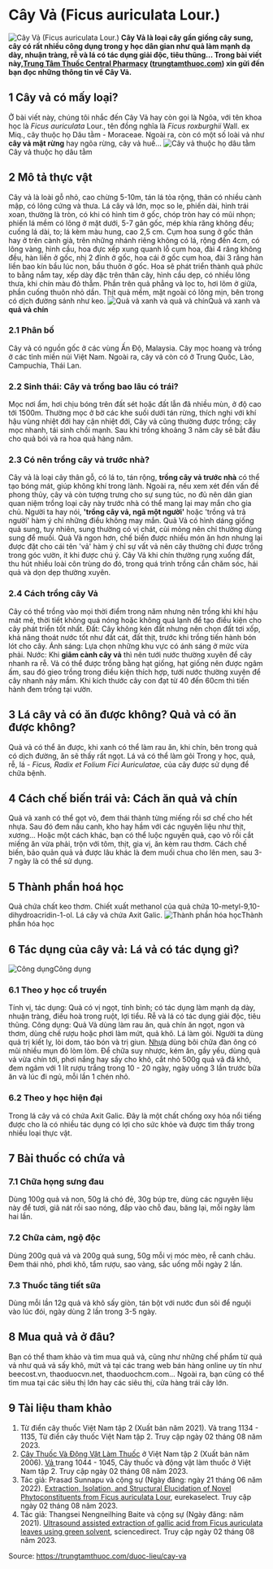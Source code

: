 # Cây Vả (Ficus auriculata Lour.)

![Cây Vả \(Ficus auriculata Lour.\)](https://trungtamthuoc.com/images/others/va-1-3357.jpg)
**Cây Vả là loại cây gần giống cây sung, cây có rất nhiều công dụng trong y học dân gian như quả làm mạnh dạ dày, nhuận tràng, rễ và lá có tác dụng giải độc, tiêu thũng... Trong bài viết này,[Trung Tâm Thuốc Central Pharmacy](https://trungtamthuoc.com/ "Trung Tâm Thuốc Central Pharmacy") ([trungtamthuoc.com](https://trungtamthuoc.com/ "trungtamthuoc.com")) xin gửi đến bạn đọc những thông tin về Cây Vả.**
##  1 Cây vả có mấy loại?
Ở bài viết này, chúng tôi nhắc đến Cây Vả hay còn gọi là Ngõa, với tên khoa học là _Ficus auriculata_ Lour., tên đồng nghĩa là _Ficus roxburghii_ Wall. ex Miq., cây thuộc họ Dâu tằm - Moraceae.
Ngoài ra, còn có một số loài vả như **cây vả mật rừng** hay ngõa rừng, cây vả huế...
![Cây vả thuộc họ dâu tằm](https://trungtamthuoc.com/images/item/va-2.jpg)Cây vả thuộc họ dâu tằm
##  2 Mô tả thực vật
Cây vả là loài gỗ nhỏ, cao chừng 5-10m, tán lá tỏa rộng, thân có nhiều cành mập, có lông cứng và thưa.
Lá cây vả lớn, mọc so le, phiến dài, hình trái xoan, thường là tròn, có khi có hình tim ở gốc, chóp tròn hay có mũi nhọn; phiến lá mềm có lông ở mặt dưới, 5-7 gân gốc, mép khía răng không đều; cuống lá dài, to; lá kèm màu hung, cao 2,5 cm.
Cụm hoa sung ở gốc thân hay ở trên cành già, trên những nhánh riêng không có lá, rộng đến 4cm, có lông vàng, hình cầu, hoa đực xếp xung quanh lỗ cụm hoa, đài 4 răng không đều, hàn liền ở gốc, nhị 2 đỉnh ở gốc, hoa cái ở gốc cụm hoa, đài 3 răng hàn liền bao kín bầu lúc non, bầu thuôn ở gốc.
Hoa sẽ phát triển thành quả phức to bằng nắm tay, xếp dày đặc trên thân cây, hình cầu dẹp, có nhiều lông thưa, khi chín màu đỏ thẫm. Phần trên quả phẳng và lọc to, hơi lõm ở giữa, phần cuống thuôn nhỏ dần. Thịt quả mềm, mặt ngoài có lông mịn, bên trong có dịch đường sánh như keo.
![Quả vả xanh và quả vả chín](https://trungtamthuoc.com/images/item/va-3.jpg)Quả vả xanh và **quả vả chín**
### 2.1 Phân bố
Cây vả có nguồn gốc ở các vùng Ấn Độ, Malaysia. 
Cây mọc hoang và trồng ở các tỉnh miền núi Việt Nam.
Ngoài ra, cây vả còn có ở Trung Quốc, Lào, Campuchia, Thái Lan. 
### 2.2 Sinh thái: Cây vả trồng bao lâu có trái?
Mọc nơi ẩm, hơi chịu bóng trên đất sét hoặc đất lẫn đã nhiều mùn, ở độ cao tới 1500m. Thường mọc ở bờ các khe suối dưới tán rừng, thích nghi với khí hậu vùng nhiệt đới hay cận nhiệt đới,
Cây vả cũng thường được trồng; cây mọc nhanh, tái sinh chồi mạnh. 
Sau khi trồng khoảng 3 năm cây sẽ bắt đầu cho quả bói và ra hoa quả hàng năm.
### 2.3 Có nên trồng cây vả trước nhà?
Cây vả là loại cây thân gỗ, có lá to, tán rộng, **trồng cây vả trước nhà** có thể tạo bóng mát, giúp không khí trong lành.
Ngoài ra, nếu xem xét đến vấn đề phong thủy, cây vả còn tượng trưng cho sự sung túc, no đủ nên dân gian quan niệm trồng loại cây này trước nhà có thể mang lại may mắn cho gia chủ.
Người ta hay nói, **'trồng cây vả, ngã một người'** hoặc 'trồng vả trả người' hàm ý chỉ những điều không may mắn. Quả Vả có hình dáng giống quả sung, tuy nhiên, sung thường có vị chát, cùi mỏng nên chỉ thường dùng sung để muối. Quả Vả ngon hơn, chế biến được nhiều món ăn hơn nhưng lại được đặt cho cái tên 'vả' hàm ý chỉ sự vất vả nên cây thường chỉ được trồng trong góc vườn, ít khi được chú ý.
Cây Vả khi chín thường rụng xuống đất, thu hút nhiều loài côn trùng do đó, trong quá trình trồng cần chăm sóc, hái quả và dọn dẹp thường xuyên.
### 2.4 Cách trồng cây Vả
Cây có thể trồng vào mọi thời điểm trong năm nhưng nên trồng khi khí hậu mát mẻ, thời tiết không quá nóng hoặc không quá lạnh để tạo điều kiện cho cây phát triển tốt nhất.
Đất: Cây không kén đất nhưng nên chọn đất tơi xốp, khả năng thoát nước tốt như đất cát, đất thịt, trước khi trồng tiến hành bón lót cho cây.
Ánh sáng: Lựa chọn những khu vực có ánh sáng ở mức vừa phải.
Nước: Khi **giâm cành cây vả** thì nên tưới nước thường xuyên để cây nhanh ra rễ.
Vả có thể được trồng bằng hạt giống, hạt giống nên được ngâm ấm, sau đó gieo trồng trong điều kiện thích hợp, tưới nước thường xuyên để cây nhanh nảy mầm. Khi kích thước cây con đạt từ 40 đến 60cm thì tiến hành đem trồng tại vườn.
##  3 Lá cây vả có ăn được không? Quả vả có ăn được không?
Quả vả có thể ăn được, khi xanh có thể làm rau ăn, khi chín, bên trong quả có dịch đường, ăn sẽ thấy rất ngọt. Lá vả có thể làm gỏi
Trong y học, quả, rễ, lá - _Ficus, Radix et Folium Fici Auriculatae,_ của cây được sử dụng để chữa bệnh. 
##  4 Cách chế biến trái vả: Cách ăn quả vả chín
Quả vả xanh có thể gọt vỏ, đem thái thành từng miếng rồi sơ chế cho hết nhựa. Sau đó đem nấu canh, kho hay hầm với các nguyên liệu như thịt, xương... 
Hoặc một cách khác, bạn có thể luộc nguyên quả, cạo vỏ rồi cắt miếng ăn vừa phải, trộn với tôm, thịt, gia vị, ăn kèm rau thơm.
Cách chế biến, bảo quản quả vả được lâu khác là đem muối chua cho lên men, sau 3-7 ngày là có thể sử dụng.
##  5 Thành phần hoá học
Quả chứa chất keo thơm. Chiết xuất methanol của quả chứa 10-metyl-9,10-dihydroacridin-1-ol.
Lá cây vả chứa Axit Galic.
![Thành phần hóa học](https://trungtamthuoc.com/images/item/va-4.jpg)Thành phần hóa học
##  6 Tác dụng của cây vả: Lá vả có tác dụng gì?
![Công dụng](https://trungtamthuoc.com/images/item/va-5.jpg)Công dụng
### 6.1 Theo y học cổ truyền
Tính vị, tác dụng: Quả có vị ngọt, tính bình; có tác dụng làm mạnh dạ dày, nhuận tràng, điều hoà trong ruột, lợi tiểu. Rễ và lá có tác dụng giải độc, tiêu thũng. 
Công dụng: Quả Vả dùng làm rau ăn, quả chín ăn ngọt, ngon và thơm, dùng chế rượu hoặc phơi làm mứt, quả khô. Lá làm gỏi. Người ta dùng quả trị kiết lỵ, lòi dom, táo bón và trị giun. [Nhựa](https://trungtamthuoc.com/hoat-chat/nhua "Nhựa") dùng bôi chữa đàn ông có mũi nhiều mụn đỏ lòm lòm. 
Để chữa suy nhược, kém ăn, gầy yếu, dùng quả vả vừa chín tới, phơi nắng hay sấy cho khô, cắt nhỏ 500g quả vã đã khô, đem ngâm với 1 lít rượu trắng trong 10 - 20 ngày, ngày uống 3 lần trước bữa ăn và lúc đi ngủ, mỗi lần 1 chén nhỏ.
### 6.2 Theo y học hiện đại
Trong lá cây vả có chứa Axit Galic. Đây là một chất chống oxy hóa nổi tiếng được cho là có nhiều tác dụng có lợi cho sức khỏe và được tìm thấy trong nhiều loại thực vật.
##  7 Bài thuốc có chứa vả
### 7.1 Chữa họng sưng đau
Dùng 100g quả vả non, 50g lá chó đẻ, 30g búp tre, dùng các nguyên liệu này để tươi, giã nát rồi sao nóng, đắp vào chỗ đau, băng lại, mỗi ngày làm hai lần.
### 7.2 Chữa cảm, ngộ độc
Dùng 200g quả vả và 200g quả sung, 50g mỗi vị móc mèo, rễ canh châu. Đem thái nhỏ, phơi khô, tẩm rượu, sao vàng, sắc uống mỗi ngày 2 lần.
### 7.3 Thuốc tăng tiết sữa
Dùng mỗi lần 12g quả vả khô sấy giòn, tán bột với nước đun sôi để nguội vào lúc đói, ngày dùng 2 lần trong 3-5 ngày.
##  8 Mua quả vả ở đâu?
Bạn có thể tham khảo và tìm mua quả vả, cũng như những chế phẩm từ quả vả như quả vả sấy khô, mứt vả tại các trang web bán hàng online uy tín như beecost.vn, thaoduocvn.net, thaoduochcm.com...
Ngoài ra, bạn cũng có thể tìm mua tại các siêu thị lớn hay các siêu thị, cửa hàng trái cây lớn.
##  9 Tài liệu tham khảo
  1. Từ điển cây thuốc Việt Nam tập 2 (Xuất bản năm 2021). Vả trang 1134 - 1135, Từ điển cây thuốc Việt Nam tập 2. Truy cập ngày 02 tháng 08 năm 2023.
  2. [Cây Thuốc Và Động Vật Làm Thuốc](https://trungtamthuoc.com/bai-viet/doc-online-va-tai-mien-phi-pdf-sach-cay-thuoc-va-dong-vat-lam-thuoc-o-viet-nam "Cây Thuốc Và Động Vật Làm Thuốc") ở Việt Nam tập 2 (Xuất bản năm 2006). [Vả ](https://trungtamthuoc.com/upload/pdf/cay-thuoc-va-dong-vat-lam-thuoc-tap-2-trungtamthuoc.com.pdf#page=1042)trang 1044 - 1045, Cây thuốc và động vật làm thuốc ở Việt Nam tập 2. Truy cập ngày 02 tháng 08 năm 2023.
  3. Tác giả: Prasad Sunnapu và cộng sự (Ngày đăng: ngày 21 tháng 06 năm 2022). [Extraction, Isolation, and Structural Elucidation of Novel Phytoconstituents from Ficus auriculata Lour](https://www.eurekaselect.com/article/122954), eurekaselect. Truy cập ngày 02 tháng 08 năm 2023.
  4. Tác giả: Thangsei Nengneilhing Baite và cộng sự (Ngày đăng: năm 2021). [Ultrasound assisted extraction of gallic acid from Ficus auriculata leaves using green solvent](https://www.sciencedirect.com/science/article/abs/pii/S0960308521000717), sciencedirect. Truy cập ngày 02 tháng 08 năm 2023.




Source: https://trungtamthuoc.com/duoc-lieu/cay-va